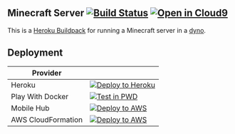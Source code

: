 ## Minecraft Server  [![Build Status](https://travis-ci.org/denzuko-devops/assets.svg?branch=master)](https://travis-ci.org/denzuko-devops/assets) [![Open in Cloud9](https://img.shields.io/badge/Open%20in-Cloud9-blue.svg?style=flat-square)](https://c9.io/auth/github?r=https%3A%2F%2Fc9.io%2Fopen%2F%3Fclone_url%3Dhttps%253A%252F%252Fgithub.com%252Fdenzuko-devops%252Fassets.git)

This is a [Heroku Buildpack](https://devcenter.heroku.com/articles/buildpacks)
for running a Minecraft server in a [dyno](https://devcenter.heroku.com/articles/dynos).


## Deployment

| Provider | |
| --- | --- |
| Heroku | [![Deploy to Heroku](https://www.herokucdn.com/deploy/button.png)](https://heroku.com/deploy?template=https://github.com/denzuko-devops/assets/blob/master/minecraft/app.json?raw=true) |
| Play With Docker | [![Test in PWD](https://github.com/play-with-docker/stacks/raw/cff22438cb4195ace27f9b15784bbb497047afa7/assets/images/button.png)](http://play-with-docker.com?stack=https://raw.githubusercontent.com/denzuko-devops/assets/master/minecraft/docker-compose.yml) |
| Mobile Hub | [![Deploy to AWS](https://s3.amazonaws.com/deploytomh/button-deploy-aws-mh.png)](https://console.aws.amazon.com/mobilehub/home?#/?config=https://api.github.com/repos/denzuko-devops/assets/releases/latest) |
| AWS CloudFormation | [![Deploy to AWS](https://s3.amazonaws.com/cloudformation-examples/cloudformation-launch-stack.png)](https://console.aws.amazon.com/cloudformation/home?#/stacks/new?&templateURL=https://github.com/denzuko-devops/assets/tree/master/minecraft/aws-s3-stack.yml) |

